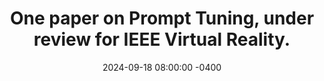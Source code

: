 ---
title: "One paper on Prompt Tuning, under review for IEEE Virtual Reality."
date: 2024-09-18 08:00:00 -0400
---